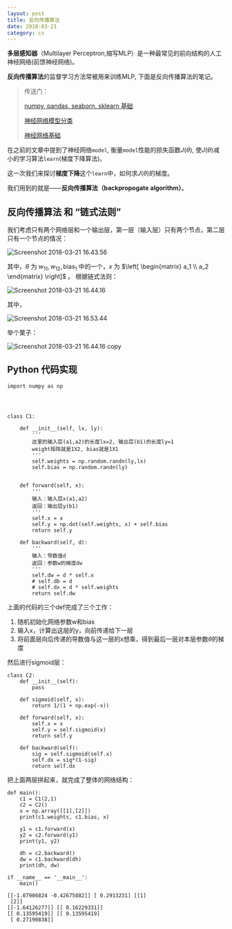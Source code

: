 ```yaml
---
layout: post
title: 反向传播算法
date: 2018-03-21
category: cs
---
```

<script type="text/javascript" async src="//cdn.mathjax.org/mathjax/latest/MathJax.js?config=TeX-MML-AM_CHTML">
</script>
<script type="text/x-mathjax-config">
  MathJax.Hub.Config({tex2jax: {inlineMath: [['$','$'], ['\\(','\\)']]}});
</script>

**多层感知器**（Multilayer Perceptron,缩写MLP）是一种最常见的前向结构的人工神经网络(前馈神经网络)。

**反向传播算法**的监督学习方法常被用来训练MLP, 下面是反向传播算法的笔记。

> 传送门：
>
> [numpy, pandas, seaborn, sklearn 基础](http://liuxin21.com/python,%20cs/2018/03/12/sklearn.html)
> 
> [神经网络模型分类](http://ibillxia.github.io/blog/2013/03/24/classes-of-neural-networks/)
>
> [神经网络基础](http://liuxin21.com/ai/2018/03/18/ai.html)



在之前的文章中提到了神经网络`model`, 衡量`model`性能的损失函数$J(\theta)$, 使$J(\theta)$减小的学习算法`learn`(梯度下降算法)。

这一次我们来探讨**梯度下降**这个`learn`中，如何求$J(\theta)$的梯度。

我们用到的就是——**反向传播算法（backpropogate algorithm）**。

## 反向传播算法 和 “链式法则”

我们考虑只有两个网络层和一个输出层，第一层（输入层）只有两个节点，第二层只有一个节点的情况：

![Screenshot 2018-03-21 16.43.56](https://i.imgur.com/lPgoVkz.png)

其中，$\theta$ 为 $w_{11}, w_{12}, \mathrm{bias}_1$ 中的一个，$x$ 为
$\left[
\begin{matrix}
a_1 \\
a_2 
\end{matrix}
\right]$
。
根据链式法则：

![Screenshot 2018-03-21 16.44.16](https://i.imgur.com/GFY4Jy7.png)

其中，

![Screenshot 2018-03-21 16.53.44](https://i.imgur.com/MG2BDUZ.png)

举个栗子：

![Screenshot 2018-03-21 16.44.16 copy](https://i.imgur.com/ObTOvDi.png)

## Python 代码实现



    import numpy as np




    class C1:
        
        def __init__(self, lx, ly):
            '''
            这里的输入层(a1,a2)的长度lx=2, 输出层(b1)的长度ly=1
            weight矩阵就是1X2, bias就是1X1 
            '''   
            self.weights = np.random.randn(ly,lx)
            self.bias = np.random.randn(ly)
        

        def forward(self, x):
            '''
            输入：输入层x(a1,a2)
            返回：输出层y(b1)
            '''
            self.x = x
            self.y = np.dot(self.weights, x) + self.bias
            return self.y
        
        def backward(self, d):
            '''
            输入：导数值d
            返回：参数w的梯度dw
            '''
            self.dw = d * self.x
            # self.db = d
            # self.dx = d * self.weights
            return self.dw


上面的代码的三个def完成了三个工作：
1. 随机初始化网络参数w和bias
2. 输入x，计算出这层的y，向前传递给下一层
3. 将前面层向后传递的导数值与这一层的x想乘，得到最后一层对本层参数$\theta$的梯度

然后进行sigmoid层：


```
class C2:
    def __init__(self):
        pass
    
    def sigmoid(self, x):
        return 1/(1 + np.exp(-x))
    
    def forward(self, x):
        self.x = x
        self.y = self.sigmoid(x)
        return self.y
    
    def backward(self):
        sig = self.sigmoid(self.x)
        self.dx = sig*(1-sig)
        return self.dx
```

把上面两层拼起来，就完成了整体的网络结构：


```
def main():
    c1 = C1(2,1)
    c2 = C2()
    x = np.array([[1],[2]])
    print(c1.weights, c1.bias, x)
    
    y1 = c1.forward(x)
    y2 = c2.forward(y1)
    print(y1, y2)
    
    dh = c2.backward()
    dw = c1.backward(dh)
    print(dh, dw)
    
if __name__ == '__main__':
    main()
```

    [[-1.07906824 -0.42675882]] [ 0.2913231] [[1]
     [2]]
    [[-1.64126277]] [[ 0.16229331]]
    [[ 0.13595419]] [[ 0.13595419]
     [ 0.27190838]]
